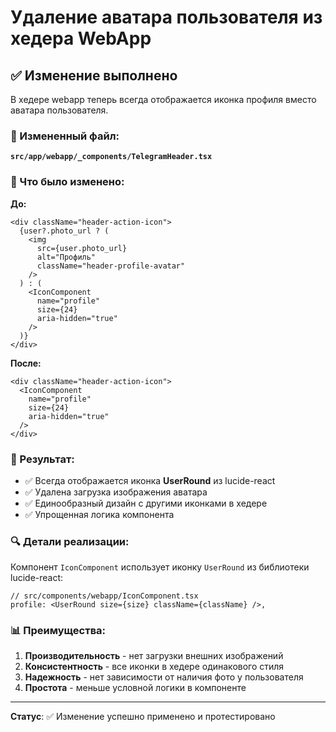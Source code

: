 # Удаление аватара пользователя из хедера WebApp

## ✅ Изменение выполнено

В хедере webapp теперь всегда отображается иконка профиля вместо аватара пользователя.

### 📁 Измененный файл:

**`src/app/webapp/_components/TelegramHeader.tsx`**

### 🔄 Что было изменено:

**До:**
```tsx
<div className="header-action-icon">
  {user?.photo_url ? (
    <img 
      src={user.photo_url} 
      alt="Профиль" 
      className="header-profile-avatar"
    />
  ) : (
    <IconComponent 
      name="profile" 
      size={24}
      aria-hidden="true"
    />
  )}
</div>
```

**После:**
```tsx
<div className="header-action-icon">
  <IconComponent 
    name="profile" 
    size={24}
    aria-hidden="true"
  />
</div>
```

### 🎯 Результат:

- ✅ Всегда отображается иконка **UserRound** из lucide-react
- ✅ Удалена загрузка изображения аватара
- ✅ Единообразный дизайн с другими иконками в хедере
- ✅ Упрощенная логика компонента

### 🔍 Детали реализации:

Компонент `IconComponent` использует иконку `UserRound` из библиотеки lucide-react:

```tsx
// src/components/webapp/IconComponent.tsx
profile: <UserRound size={size} className={className} />,
```

### 📊 Преимущества:

1. **Производительность** - нет загрузки внешних изображений
2. **Консистентность** - все иконки в хедере одинакового стиля
3. **Надежность** - нет зависимости от наличия фото у пользователя
4. **Простота** - меньше условной логики в компоненте

---

**Статус**: ✅ Изменение успешно применено и протестировано 